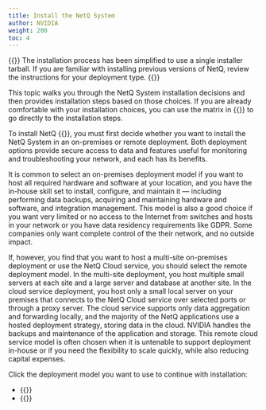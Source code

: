 ```yaml
---
title: Install the NetQ System
author: NVIDIA
weight: 200
toc: 4
---
```

{{<notice note>}}
The installation process has been simplified to use a single installer tarball. If you are familiar with installing previous versions of NetQ, review the instructions for your deployment type.
{{</notice>}}

This topic walks you through the NetQ System installation decisions and then provides installation steps based on those choices. If you are already comfortable with your installation choices, you can use the matrix in {{<link title="Install NetQ Quick Start">}} to go directly to the installation steps.

To install NetQ {{<version>}}, you must first decide whether you want to install the NetQ System in an on-premises or remote deployment. Both deployment options provide secure access to data and features useful for monitoring and troubleshooting your network, and each has its benefits.

It is common to select an on-premises deployment model if you want to host all required hardware and software at your location, and you have the in-house skill set to install, configure, and maintain it &mdash; including performing data backups, acquiring and maintaining hardware and software, and integration management. This model is also a good choice if you want very limited or no access to the Internet from switches and hosts in your network or you have data residency requirements like GDPR. Some companies only want complete control of the their network, and no outside impact.

If, however, you find that you want to host a multi-site on-premises deployment or use the NetQ Cloud service, you should select the remote deployment model. In the multi-site deployment, you host multiple small servers at each site and a large server and database at another site. In the cloud service deployment, you host only a small local server on your premises that connects to the NetQ Cloud service over selected ports or through a proxy server. The cloud service supports only data aggregation and forwarding locally, and the majority of the NetQ applications use a hosted deployment strategy, storing data in the cloud. NVIDIA handles the backups and maintenance of the application and storage. This remote cloud service model is often chosen when it is untenable to support deployment in-house or if you need the flexibility to scale quickly, while also reducing capital expenses.

Click the deployment model you want to use to continue with installation:

- {{<link title="Install NetQ as an On-premises Deployment" text="On-premises deployment">}}
- {{<link title="Install NetQ as a Remote Deployment" text="Remote deployment">}}
